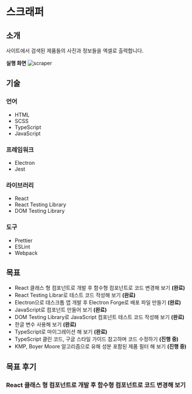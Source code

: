 # 스크래퍼

## 소개
사이트에서 검색된 제품들의 사진과 정보들을 엑셀로 출력합니다.

**실행 화면**
![scraper](https://user-images.githubusercontent.com/71337000/136776364-b304176a-22f7-4d0c-b3e3-f0167a5fa459.gif)
> 

## 기술
### 언어
+ HTML
+ SCSS
+ TypeScript
+ JavaScript

### 프레임워크
+ Electron
+ Jest

### 라이브러리
+ React
+ React Testing Library
+ DOM Testing Library

### 도구
+ Prettier
+ ESLint
+ Webpack

## 목표
+ React 클래스 형 컴포넌트로 개발 후 함수형 컴포넌트로 코드 변경해 보기 **(완료)**
+ React Testing Librar로 테스트 코드 작성해 보기 **(완료)**
+ Electron으로 데스크톱 앱 개발 후 Electron Forge로 배포 파일 만들기 **(완료)**
+ JavaScript로 컴포넌트 만들어 보기 **(완료)**
+ DOM Testing Library로 JavaScript 컴포넌트 테스트 코드 작성해 보기 **(완료)**
+ 한글 변수 사용해 보기 **(완료)**
+ TypeScript로 마이그레이션 해 보기 **(완료)**
+ TypeScript 클린 코드, 구글 스타일 가이드 참고하며 코드 수정하기 **(진행 중)**
+ KMP, Boyer Moore 알고리즘으로 유해 성분 포함된 제품 필터 해 보기 **(진행 중)**

## 목표 후기
### React 클래스 형 컴포넌트로 개발 후 함수형 컴포넌트로 코드 변경해 보기

